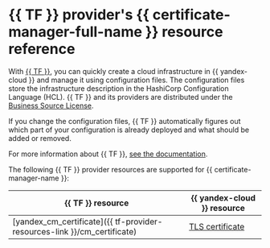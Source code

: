 # {{ TF }} provider's {{ certificate-manager-full-name }} resource reference

With [{{ TF }}](https://www.terraform.io/), you can quickly create a cloud infrastructure in {{ yandex-cloud }} and manage it using configuration files. The configuration files store the infrastructure description in the HashiCorp Configuration Language (HCL). {{ TF }} and its providers are distributed under the [Business Source License](https://github.com/hashicorp/terraform/blob/main/LICENSE).

If you change the configuration files, {{ TF }} automatically figures out which part of your configuration is already deployed and what should be added or removed.

For more information about {{ TF }}, [see the documentation](../tutorials/infrastructure-management/terraform-quickstart.md#install-terraform).

The following {{ TF }} provider resources are supported for {{ certificate-manager-name }}:

| **{{ TF }} resource** | **{{ yandex-cloud }} resource** |
| --- | --- |
| [yandex_cm_certificate]({{ tf-provider-resources-link }}/cm_certificate) | [TLS certificate](./concepts/index.md#types) |
